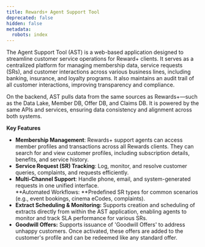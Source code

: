 ```yaml
---
title: Rewards+ Agent Support Tool
deprecated: false
hidden: false
metadata:
  robots: index
---
```

The Agent Support Tool (AST) is a web-based application designed to streamline customer service operations for Reward+ clients. It serves as a centralized platform for managing membership data, service requests (SRs), and customer interactions across various business lines, including banking, insurance, and loyalty programs. It also maintains an audit trail of all customer interactions, improving transparency and compliance.

On the backend, AST pulls data from the same sources as Rewards+—such as the Data Lake, Member DB, Offer DB, and Claims DB. It is powered by the same APIs and services, ensuring data consistency and alignment across both systems.

**Key Features**

* **Membership Management**: Rewards+ support agents can access member profiles and transactions across all Rewards clients. They can search for and view customer profiles, including subscription details, benefits, and service history.
* **Service Request (SR) Tracking**: Log, monitor, and resolve customer queries, complaints, and requests efficiently.
* **Multi-Channel Support**: Handle phone, email, and system-generated requests in one unified interface.\
  \*\*Automated Workflows: \*\*Predefined SR types for common scenarios (e.g., event bookings, cinema eCodes, complaints).
* **Extract Scheduling & Monitoring:** Supports creation and scheduling of extracts directly from within the AST application, enabling agents to monitor and track SLA performance for various SRs.
* **Goodwill Offers:** Supports issuance of 'Goodwill Offers' to address unhappy customers. Once activated, these offers are added to the customer's profile and can be redeemed like any standard offer.